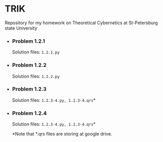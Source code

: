 # TRIK
Repository for my homework on Theoretical Cybernetics at St-Petersburg state University


- ### Problem 1.2.1

  Solution files: ```1.2.1.py```

- ### Problem 1.2.2

  Solution files: ```1.2.2.py```

- ### Problem 1.2.3

  Solution files: ```1.2.3-4.py, 1.2.3-4.qrs```*
  
  
- ### Problem 1.2.4

  Solution files: ```1.2.3-4.py, 1.2.3-4.qrs```*
  
  *Note that *.qrs files are storing at google drive.
